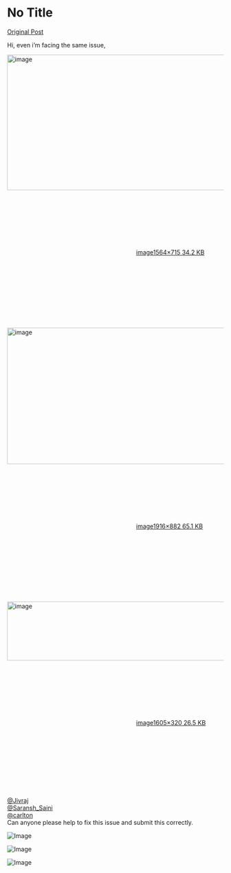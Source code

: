 # No Title

[Original Post](https://discourse.onlinedegree.iitm.ac.in/t/165959/58)

<p>Hi, even i’m facing the same issue,<br>
<div class="lightbox-wrapper"><a class="lightbox" href="https://europe1.discourse-cdn.com/flex013/uploads/iitm/original/3X/a/1/a17230380d3428649017c6e760ea0ece0b99bf39.png" data-download-href="/uploads/short-url/n2dwfvVuIAWs5KOXBj8U4ZYpUBb.png?dl=1" title="image" rel="noopener nofollow ugc"><img src="https://europe1.discourse-cdn.com/flex013/uploads/iitm/optimized/3X/a/1/a17230380d3428649017c6e760ea0ece0b99bf39_2_690x315.png" alt="image" data-base62-sha1="n2dwfvVuIAWs5KOXBj8U4ZYpUBb" width="690" height="315" srcset="https://europe1.discourse-cdn.com/flex013/uploads/iitm/optimized/3X/a/1/a17230380d3428649017c6e760ea0ece0b99bf39_2_690x315.png, https://europe1.discourse-cdn.com/flex013/uploads/iitm/optimized/3X/a/1/a17230380d3428649017c6e760ea0ece0b99bf39_2_1035x472.png 1.5x, https://europe1.discourse-cdn.com/flex013/uploads/iitm/optimized/3X/a/1/a17230380d3428649017c6e760ea0ece0b99bf39_2_1380x630.png 2x" data-dominant-color="0B0F14"><div class="meta"><svg class="fa d-icon d-icon-far-image svg-icon" aria-hidden="true"><use href="#far-image"></use></svg><span class="filename">image</span><span class="informations">1564×715 34.2 KB</span><svg class="fa d-icon d-icon-discourse-expand svg-icon" aria-hidden="true"><use href="#discourse-expand"></use></svg></div></a></div><br>
<div class="lightbox-wrapper"><a class="lightbox" href="https://europe1.discourse-cdn.com/flex013/uploads/iitm/original/3X/6/7/67b187b35695e941e3bdf04461e4c4fa050c6e4d.png" data-download-href="/uploads/short-url/eNjxdZJe9atOUa4dutTWMjif63P.png?dl=1" title="image" rel="noopener nofollow ugc"><img src="https://europe1.discourse-cdn.com/flex013/uploads/iitm/optimized/3X/6/7/67b187b35695e941e3bdf04461e4c4fa050c6e4d_2_690x317.png" alt="image" data-base62-sha1="eNjxdZJe9atOUa4dutTWMjif63P" width="690" height="317" srcset="https://europe1.discourse-cdn.com/flex013/uploads/iitm/optimized/3X/6/7/67b187b35695e941e3bdf04461e4c4fa050c6e4d_2_690x317.png, https://europe1.discourse-cdn.com/flex013/uploads/iitm/optimized/3X/6/7/67b187b35695e941e3bdf04461e4c4fa050c6e4d_2_1035x475.png 1.5x, https://europe1.discourse-cdn.com/flex013/uploads/iitm/optimized/3X/6/7/67b187b35695e941e3bdf04461e4c4fa050c6e4d_2_1380x634.png 2x" data-dominant-color="10151B"><div class="meta"><svg class="fa d-icon d-icon-far-image svg-icon" aria-hidden="true"><use href="#far-image"></use></svg><span class="filename">image</span><span class="informations">1916×882 65.1 KB</span><svg class="fa d-icon d-icon-discourse-expand svg-icon" aria-hidden="true"><use href="#discourse-expand"></use></svg></div></a></div><br>
<div class="lightbox-wrapper"><a class="lightbox" href="https://europe1.discourse-cdn.com/flex013/uploads/iitm/original/3X/5/d/5d7f290214dcf1065f3b373c28d04671ef69f7c6.png" data-download-href="/uploads/short-url/dl6Ql62KJpEVKRKNqm1UrBjTEeG.png?dl=1" title="image" rel="noopener nofollow ugc"><img src="https://europe1.discourse-cdn.com/flex013/uploads/iitm/optimized/3X/5/d/5d7f290214dcf1065f3b373c28d04671ef69f7c6_2_690x137.png" alt="image" data-base62-sha1="dl6Ql62KJpEVKRKNqm1UrBjTEeG" width="690" height="137" srcset="https://europe1.discourse-cdn.com/flex013/uploads/iitm/optimized/3X/5/d/5d7f290214dcf1065f3b373c28d04671ef69f7c6_2_690x137.png, https://europe1.discourse-cdn.com/flex013/uploads/iitm/optimized/3X/5/d/5d7f290214dcf1065f3b373c28d04671ef69f7c6_2_1035x205.png 1.5x, https://europe1.discourse-cdn.com/flex013/uploads/iitm/optimized/3X/5/d/5d7f290214dcf1065f3b373c28d04671ef69f7c6_2_1380x274.png 2x" data-dominant-color="282B2F"><div class="meta"><svg class="fa d-icon d-icon-far-image svg-icon" aria-hidden="true"><use href="#far-image"></use></svg><span class="filename">image</span><span class="informations">1605×320 26.5 KB</span><svg class="fa d-icon d-icon-discourse-expand svg-icon" aria-hidden="true"><use href="#discourse-expand"></use></svg></div></a></div></p>
<p><a class="mention" href="/u/jivraj">@Jivraj</a><br>
<a class="mention" href="/u/saransh_saini">@Saransh_Saini</a><br>
<a class="mention" href="/u/carlton">@carlton</a><br>
Can anyone please help to fix this issue and submit this correctly.</p>

![Image](https://europe1.discourse-cdn.com/flex013/uploads/iitm/optimized/3X/5/d/5d7f290214dcf1065f3b373c28d04671ef69f7c6_2_690x137.png)

![Image](https://europe1.discourse-cdn.com/flex013/uploads/iitm/optimized/3X/6/7/67b187b35695e941e3bdf04461e4c4fa050c6e4d_2_690x317.png)

![Image](https://europe1.discourse-cdn.com/flex013/uploads/iitm/optimized/3X/a/1/a17230380d3428649017c6e760ea0ece0b99bf39_2_690x315.png)